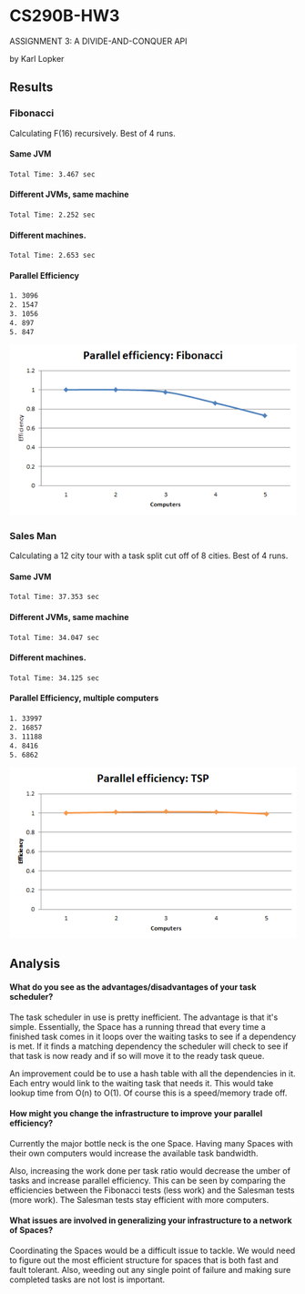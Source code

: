CS290B-HW3
==========

ASSIGNMENT 3: A DIVIDE-AND-CONQUER API

by Karl Lopker

Results
-------

### Fibonacci
Calculating F(16) recursively. Best of 4 runs.

#### Same JVM
	Total Time: 3.467 sec

#### Different JVMs, same machine
	Total Time: 2.252 sec

#### Different machines.
	Total Time: 2.653 sec

#### Parallel Efficiency
	1. 3096
	2. 1547
	3. 1056
	4. 897
	5. 847

![Fib](fib.PNG)

### Sales Man
Calculating a 12 city tour with a task split cut off of 8 cities. Best of 4 runs.

#### Same JVM
	Total Time: 37.353 sec

#### Different JVMs, same machine
	Total Time: 34.047 sec

#### Different machines.
	Total Time: 34.125 sec

#### Parallel Efficiency, multiple computers
	1. 33997
	2. 16857
	3. 11188
	4. 8416
	5. 6862

![TSP](tsp.PNG)

Analysis
--------
#### What do you see as the advantages/disadvantages of your task scheduler?
The task scheduler in use is pretty inefficient. The advantage is that it's simple. Essentially, the Space has a running thread that every time a finished task comes in it loops over the waiting tasks to see if a dependency is met. If it finds a matching dependency the scheduler will check to see if that task is now ready and if so will move it to the ready task queue.

An improvement could be to use a hash table with all the dependencies in it. Each entry would link to the waiting task that needs it. This would take lookup time from O(n) to O(1). Of course this is a speed/memory trade off.

#### How might you change the infrastructure to improve your parallel efficiency?
Currently the major bottle neck is the one Space. Having many Spaces with their own computers would increase the available task bandwidth.

Also, increasing the work done per task ratio would decrease the umber of tasks and increase parallel efficiency. This can be seen by comparing the efficiencies between the Fibonacci tests (less work) and the Salesman tests (more work). The Salesman tests stay efficient with more computers.

#### What issues are involved in generalizing your infrastructure to a network of Spaces?
Coordinating the Spaces would be a difficult issue to tackle. We would need to figure out the most efficient structure for spaces that is both fast and fault tolerant. Also, weeding out any single point of failure and making sure completed tasks are not lost is important.

